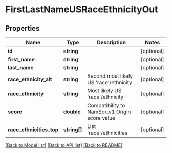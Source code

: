 # FirstLastNameUSRaceEthnicityOut

## Properties
Name | Type | Description | Notes
------------ | ------------- | ------------- | -------------
**id** | **string** |  | [optional] 
**first_name** | **string** |  | [optional] 
**last_name** | **string** |  | [optional] 
**race_ethnicity_alt** | **string** | Second most likely US &#39;race&#39;/ethnicity | [optional] 
**race_ethnicity** | **string** | Most likely US &#39;race&#39;/ethnicity | [optional] 
**score** | **double** | Compatibility to NamSor_v1 Origin score value | [optional] 
**race_ethnicities_top** | **string[]** | List &#39;race&#39;/ethnicities | [optional] 

[[Back to Model list]](../README.md#documentation-for-models) [[Back to API list]](../README.md#documentation-for-api-endpoints) [[Back to README]](../README.md)


